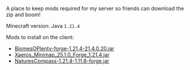 A place to keep mods required for my server so friends can download the zip and boom!

Minecraft version: Java `1.21.4`

Mods to install on the client:

- [BiomesOPlenty-forge-1.21.4-21.4.0.20.jar](https://www.curseforge.com/minecraft/mc-mods/biomes-o-plenty/files/6083658)
- [Xaeros_Minimap_25.1.0_Forge_1.21.4.jar](https://www.curseforge.com/minecraft/mc-mods/xaeros-minimap/files/6184468)
- [NaturesCompass-1.21.4-1.11.8-forge.jar](https://www.curseforge.com/minecraft/mc-mods/natures-compass/files/6078856)

